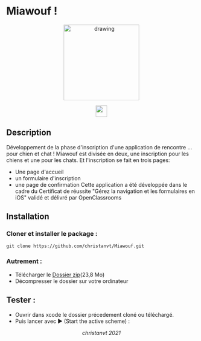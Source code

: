 # Miawouf !

<p align="center">
<img src="https://github.com/christanvt/Miawouf/blob/1630c406d6f56f723efcfd5611e07387126fa8ad/Miawouf/App%20Assets/Simulator%20Screen%20Recording%20-%20iPhone%2011%20Pro%20-%202021-11-04%20at%2017.13.58.gif" alt="drawing" style="width:200px;"/>
  </p>
<p align="center">
  <a href="https://www.apple.com/swift/"><img height="30" src="https://img.shields.io/badge/Swift-lightgrey?style=flat&logo=swift&logoColor=white&labelColor=orange&link=http://left&link=http://right"></a>
  
</p>

## Description

Développement de la phase d'inscription d'une application de rencontre ... pour chien et chat !
Miawouf est divisée en deux, une inscription pour les chiens et une pour les chats. Et l'inscription se fait en trois pages:

- Une page d'accueil
- un formulaire d'inscription
- une page de confirmation
  Cette application a été développée dans le cadre du Certificat de réussite "Gérez la navigation et les formulaires en iOS" validé et délivré par OpenClassrooms

## Installation

### Cloner et installer le package :

    git clone https://github.com/christanvt/Miawouf.git

### Autrement :

- Télécharger le [Dossier zip](https://github.com/christanvt/Miawouf/archive/refs/heads/main.zip)(23,8 Mo)
- Décompresser le dossier sur votre ordinateur

## Tester :

- Ouvrir dans xcode le dossier précedement cloné ou téléchargé.
- Puis lancer avec ▶︎ (Start the active scheme) :

<p align="center"><em>christanvt 2021</em></p>
